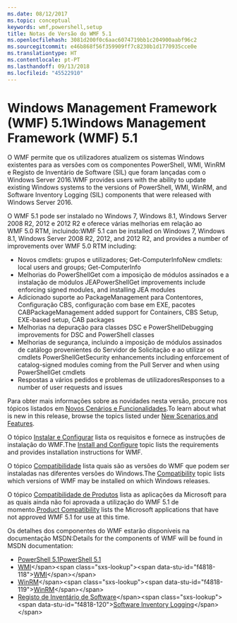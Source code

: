 ```yaml
---
ms.date: 08/12/2017
ms.topic: conceptual
keywords: wmf,powershell,setup
title: Notas de Versão do WMF 5.1
ms.openlocfilehash: 3081d200f0c6aac6074719bb1c204900aabf96c2
ms.sourcegitcommit: e46b868f56f359909ff7c8230b1d1770935cce0e
ms.translationtype: HT
ms.contentlocale: pt-PT
ms.lasthandoff: 09/13/2018
ms.locfileid: "45522910"
---
```

# <a name="windows-management-framework-wmf-51"></a><span data-ttu-id="f4818-103">Windows Management Framework (WMF) 5.1</span><span class="sxs-lookup"><span data-stu-id="f4818-103">Windows Management Framework (WMF) 5.1</span></span> #

<span data-ttu-id="f4818-104">O WMF permite que os utilizadores atualizem os sistemas Windows existentes para as versões com os componentes PowerShell, WMI, WinRM e Registo de Inventário de Software (SIL) que foram lançadas com o Windows Server 2016.</span><span class="sxs-lookup"><span data-stu-id="f4818-104">WMF provides users with the ability to update existing Windows systems to the versions of PowerShell, WMI, WinRM, and Software Inventory Logging (SIL) components that were released with Windows Server 2016.</span></span>

<span data-ttu-id="f4818-105">O WMF 5.1 pode ser instalado no Windows 7, Windows 8.1, Windows Server 2008 R2, 2012 e 2012 R2 e oferece várias melhorias em relação ao WMF 5.0 RTM, incluindo:</span><span class="sxs-lookup"><span data-stu-id="f4818-105">WMF 5.1 can be installed on Windows 7, Windows 8.1, Windows Server 2008 R2, 2012, and 2012 R2, and provides a number of improvements over WMF 5.0 RTM including:</span></span>

- <span data-ttu-id="f4818-106">Novos cmdlets: grupos e utilizadores; Get-ComputerInfo</span><span class="sxs-lookup"><span data-stu-id="f4818-106">New cmdlets: local users and groups; Get-ComputerInfo</span></span>
- <span data-ttu-id="f4818-107">Melhorias do PowerShellGet com a imposição de módulos assinados e a instalação de módulos JEA</span><span class="sxs-lookup"><span data-stu-id="f4818-107">PowerShellGet improvements include enforcing signed modules, and installing JEA modules</span></span>
- <span data-ttu-id="f4818-108">Adicionado suporte ao PackageManagement para Contentores, Configuração CBS, configuração com base em EXE, pacotes CAB</span><span class="sxs-lookup"><span data-stu-id="f4818-108">PackageManagement added support for Containers, CBS Setup, EXE-based setup, CAB packages</span></span>
- <span data-ttu-id="f4818-109">Melhorias na depuração para classes DSC e PowerShell</span><span class="sxs-lookup"><span data-stu-id="f4818-109">Debugging improvements for DSC and PowerShell classes</span></span>
- <span data-ttu-id="f4818-110">Melhorias de segurança, incluindo a imposição de módulos assinados de catálogo provenientes do Servidor de Solicitação e ao utilizar os cmdlets PowerShellGet</span><span class="sxs-lookup"><span data-stu-id="f4818-110">Security enhancements including enforcement of catalog-signed modules coming from the Pull Server and when using PowerShellGet cmdlets</span></span>
- <span data-ttu-id="f4818-111">Respostas a vários pedidos e problemas de utilizadores</span><span class="sxs-lookup"><span data-stu-id="f4818-111">Responses to a number of user requests and issues</span></span>

<span data-ttu-id="f4818-112">Para obter mais informações sobre as novidades nesta versão, procure nos tópicos listados em [Novos Cenários e Funcionalidades](https://docs.microsoft.com/powershell/wmf/5.1/scenarios-features).</span><span class="sxs-lookup"><span data-stu-id="f4818-112">To learn about what is new in this release, browse the topics listed under [New Scenarios and Features](https://docs.microsoft.com/powershell/wmf/5.1/scenarios-features).</span></span>

<span data-ttu-id="f4818-113">O tópico [Instalar e Configurar](https://docs.microsoft.com/powershell/wmf/5.1/install-configure) lista os requisitos e fornece as instruções de instalação do WMF.</span><span class="sxs-lookup"><span data-stu-id="f4818-113">The [Install and Configure](https://docs.microsoft.com/powershell/wmf/5.1/install-configure) topic lists the requirements and provides installation instructions for WMF.</span></span>

<span data-ttu-id="f4818-114">O tópico [Compatibilidade](https://docs.microsoft.com/powershell/wmf/5.1/compatibility) lista quais são as versões do WMF que podem ser instaladas nas diferentes versões do Windows.</span><span class="sxs-lookup"><span data-stu-id="f4818-114">The [Compatibility](https://docs.microsoft.com/powershell/wmf/5.1/compatibility) topic lists which versions of WMF may be installed on which Windows releases.</span></span>

<span data-ttu-id="f4818-115">O tópico [Compatibilidade de Produtos](https://docs.microsoft.com/powershell/wmf/5.1/productincompat) lista as aplicações da Microsoft para as quais ainda não foi aprovada a utilização do WMF 5.1 de momento.</span><span class="sxs-lookup"><span data-stu-id="f4818-115">[Product Compatibility](https://docs.microsoft.com/powershell/wmf/5.1/productincompat) lists the Microsoft applications that have not approved WMF 5.1 for use at this time.</span></span>

<span data-ttu-id="f4818-116">Os detalhes dos componentes do WMF estarão disponíveis na documentação MSDN:</span><span class="sxs-lookup"><span data-stu-id="f4818-116">Details for the components of WMF will be found in MSDN documentation:</span></span>

- [<span data-ttu-id="f4818-117">PowerShell 5.1</span><span class="sxs-lookup"><span data-stu-id="f4818-117">PowerShell 5.1</span></span>](https://docs.microsoft.com/powershell/)
- <span data-ttu-id="f4818-118">[WMI](https://msdn.microsoft.com/library/jj152383(v=vs.85).aspx)</span><span class="sxs-lookup"><span data-stu-id="f4818-118">[WMI](https://msdn.microsoft.com/library/jj152383(v=vs.85).aspx)</span></span>
- <span data-ttu-id="f4818-119">[WinRM](https://msdn.microsoft.com/library/aa384426(v=vs.85).aspx)</span><span class="sxs-lookup"><span data-stu-id="f4818-119">[WinRM](https://msdn.microsoft.com/library/aa384426(v=vs.85).aspx)</span></span>
- <span data-ttu-id="f4818-120">[Registo de Inventário de Software](https://technet.microsoft.com/library/dn383584(v=ws.11).aspx)</span><span class="sxs-lookup"><span data-stu-id="f4818-120">[Software Inventory Logging](https://technet.microsoft.com/library/dn383584(v=ws.11).aspx)</span></span>
